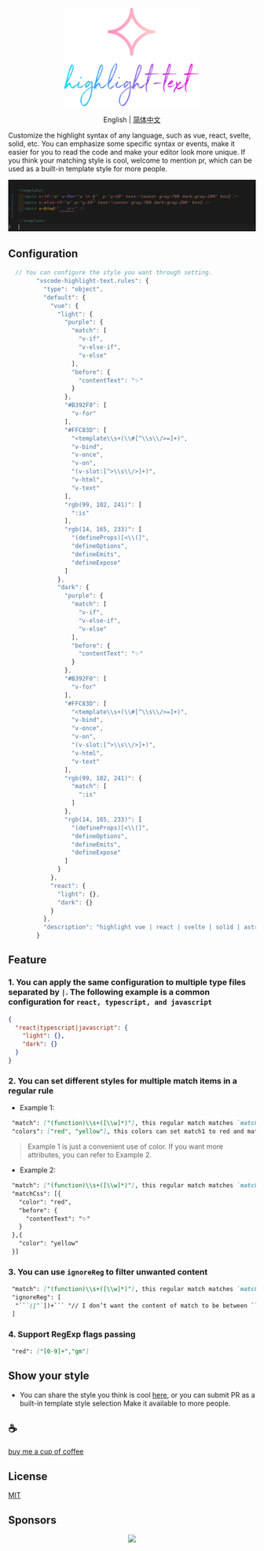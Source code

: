 <p align="center">
<img height="200" src="./icon.png" alt="vscode-highlight-text">
</p>
<p align="center"> English | <a href="./README_zh.md">简体中文</a></p>

Customize the highlight syntax of any language, such as vue, react, svelte, solid, etc. You can emphasize some specific syntax or events, make it easier for you to read the code and make your editor look more unique. If you think your matching style is cool, welcome to mention pr, which can be used as a built-in template style for more people.

![demo](/assets/demo.jpg)

## Configuration
```typescript
  // You can configure the style you want through setting.
        "vscode-highlight-text.rules": {
          "type": "object",
          "default": {
            "vue": {
              "light": {
                "purple": {
                  "match": [
                    "v-if",
                    "v-else-if",
                    "v-else"
                  ],
                  "before": {
                    "contentText": "✨"
                  }
                },
                "#B392F0": [
                  "v-for"
                ],
                "#FFC83D": [
                  "<template\\s+(\\#[^\\s\\/>=]+)",
                  "v-bind",
                  "v-once",
                  "v-on",
                  "(v-slot:[^>\\s\\/>]+)",
                  "v-html",
                  "v-text"
                ],
                "rgb(99, 102, 241)": [
                  ":is"
                ],
                "rgb(14, 165, 233)": [
                  "(defineProps)[<\\(]",
                  "defineOptions",
                  "defineEmits",
                  "defineExpose"
                ]
              },
              "dark": {
                "purple": {
                  "match": [
                    "v-if",
                    "v-else-if",
                    "v-else"
                  ],
                  "before": {
                    "contentText": "✨"
                  }
                },
                "#B392F0": [
                  "v-for"
                ],
                "#FFC83D": [
                  "<template\\s+(\\#[^\\s\\/>=]+)",
                  "v-bind",
                  "v-once",
                  "v-on",
                  "(v-slot:[^>\\s\\/>]+)",
                  "v-html",
                  "v-text"
                ],
                "rgb(99, 102, 241)": {
                  "match": [
                    ":is"
                  ]
                },
                "rgb(14, 165, 233)": [
                  "(defineProps)[<\\(]",
                  "defineOptions",
                  "defineEmits",
                  "defineExpose"
                ]
              }
            },
            "react": {
              "light": {},
              "dark": {}
            }
          },
          "description": "highlight vue | react | svelte | solid | astro | ... style"
        }
```

## Feature
### 1. You can apply the same configuration to multiple type files separated by `|`. The following example is a common configuration for `react, typescript, and javascript`

```json
{
  "react|typescript|javascript": {
    "light": {},
    "dark": {}
  }
}
```

### 2. You can set different styles for multiple match items in a regular rule

  - Example 1:

  ```md
   "match": ["(function)\\s+([\\w]*)"], this regular match matches `match1: function` and `match2: functionName`
   "colors": ["red", "yellow"], this colors can set match1 to red and match2 to yellow
  ```
   > Example 1 is just a convenient use of color. If you want more attributes, you can refer to Example 2.

  - Example 2:

  ```md
   "match": ["(function)\\s+([\\w]*)"], this regular match matches `match1: function` and `match2: functionName`
   "matchCss": [{
     "color": "red",
     "before": {
       "contentText": "✨"
     }
   },{
     "color": "yellow"
   }]
   ```

### 3. You can use `ignoreReg` to filter unwanted content
  ```md
   "match": ["(function)\\s+([\\w]*)"], this regular match matches `match1: function` and `match2: functionName`
   "ignoreReg": [
    "```([^`])+``` "// I don’t want the content of match to be between ``` and ```
   ]
   ```

### 4. Support RegExp flags passing
  ```md
   "red": ["[0-9]+","gm"]
   ```

## Show your style

- You can share the style you think is cool [here](https://github.com/Simon-He95/vscode-highlight-text/issues/5), or you can submit PR as a built-in template style selection Make it available to more people.

## :coffee:

[buy me a cup of coffee](https://github.com/Simon-He95/sponsor)

## License

[MIT](./license)

## Sponsors

<p align="center">
  <a href="https://cdn.jsdelivr.net/gh/Simon-He95/sponsor/sponsors.svg">
    <img src="https://cdn.jsdelivr.net/gh/Simon-He95/sponsor/sponsors.png"/>
  </a>
</p>
